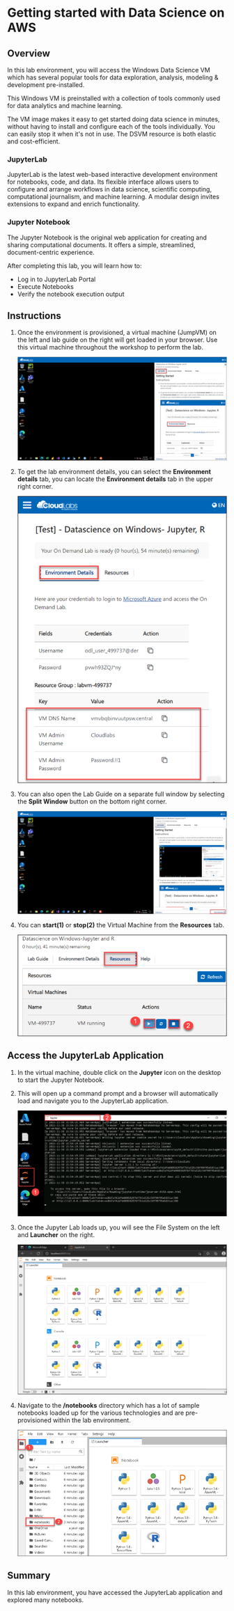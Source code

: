 # Getting started with Data Science on AWS

## Overview

In this lab environment, you will access the Windows Data Science VM which has several popular tools for data exploration, analysis, modeling & development pre-installed.

This Windows VM is preinstalled with a collection of tools commonly used for data analytics and machine learning.

The VM image makes it easy to get started doing data science in minutes, without having to install and configure each of the tools individually. You can easily stop it when it's not in use. The DSVM resource is both elastic and cost-efficient.

### JupyterLab
JupyterLab is the latest web-based interactive development environment for notebooks, code, and data. Its flexible interface allows users to configure and arrange workflows in data science, scientific computing, computational journalism, and machine learning. A modular design invites extensions to expand and enrich functionality.

### Jupyter Notebook
The Jupyter Notebook is the original web application for creating and sharing computational documents. It offers a simple, streamlined, document-centric experience.

After completing this lab, you will learn how to:

- Log in to JupyterLab Portal
- Execute Notebooks
- Verify the notebook execution output

## Instructions

1. Once the environment is provisioned, a virtual machine (JumpVM) on the left and lab guide on the right will get loaded in your browser. Use this virtual machine throughout the workshop to perform the lab.

   ![](../images/vmandguide.png)

2. To get the lab environment details, you can select the **Environment details** tab, you can locate the **Environment details** tab in the upper right corner.
   
   ![](../images/envdetails.png)

3. You can also open the Lab Guide on a separate full window by selecting the **Split Window** button on the bottom right corner.
   
   ![](../images/splitwindow.png)
 
4. You can **start(1)** or **stop(2)** the Virtual Machine from the **Resources** tab.

   ![](../images/resourcestab.png)
   
## Access the JupyterLab Application

1. In the virtual machine, double click on the **Jupyter** icon on the desktop to start the Jupyter Notebook.

2. This will open up a command prompt and a browser will automatically load and navigate you to the JupyterLab application.

   ![](../images/jupyteronvm.png)
   
3. Once the Jupyter Lab loads up, you will see the File System on the left and **Launcher** on the right. 

   ![](../images/jupyterlab-browser.png)
   
4. Navigate to the **/notebooks** directory which has a lot of sample notebooks loaded up for the various technologies and are pre-provisioned within the lab environment.

   ![](../images/notebooks.png)
   
  
 ## Summary
 
 In this lab environment, you have accessed the JupyterLab application and explored many notebooks.


   

